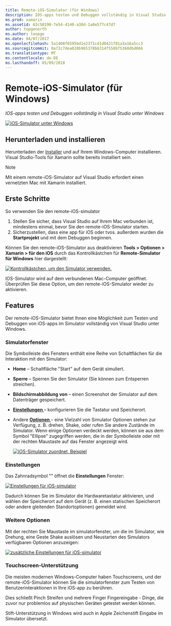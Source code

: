 ```yaml
---
title: Remote-iOS-Simulator (für Windows)
description: IOS-apps testen und Debuggen vollständig in Visual Studio unter Windows
ms.prod: xamarin
ms.assetid: 63c50190-7e54-4140-a30d-1a0e577c47d7
author: topgenorth
ms.author: toopge
ms.date: 04/07/2017
ms.openlocfilehash: 5a1408f6595bd1e2371cd1d0421f81a3a16a5cc3
ms.sourcegitcommit: 0a72c7dea020b965378b6314f558bf5360dbd066
ms.translationtype: MT
ms.contentlocale: de-DE
ms.lasthandoff: 05/09/2018
---
```

# <a name="remoted-ios-simulator-for-windows"></a>Remote-iOS-Simulator (für Windows)

_IOS-apps testen und Debuggen vollständig in Visual Studio unter Windows_

[![](ios-simulator-images/hero-sml.png "iOS-Simulator unter Windows")](ios-simulator-images/hero.png#lightbox)

## <a name="download-and-install"></a>Herunterladen und installieren

Herunterladen der [Installer](https://dl.xamarin.com/xamarin-simulator/Xamarin.Simulator.Installer.msi) und auf Ihrem Windows-Computer installieren. Visual Studio-Tools für Xamarin sollte bereits installiert sein.

> [!NOTE]
> Mit einem remote-iOS-Simulator auf Visual Studio erfordert einen vernetzten Mac mit Xamarin installiert.

## <a name="getting-started"></a>Erste Schritte

So verwenden Sie den remote-iOS-simulator

1. Stellen Sie sicher, dass Visual Studio auf Ihrem Mac verbunden ist, mindestens einmal, bevor Sie den remote-iOS-Simulator starten.
2. Sicherzustellen, dass eine app für iOS oder tvos. außerdem wurden die **Startprojekt** und mit dem Debuggen beginnen.

Können Sie den remote-iOS-Simulator aus deaktivieren **Tools > Optionen > Xamarin > für den iOS** durch das Kontrollkästchen für **Remote-Simulator für Windows** hier dargestellt:

[![](ios-simulator-images/options-sml.png "Kontrollkästchen, um den Simulator verwenden.")](ios-simulator-images/options.png#lightbox)

IOS-Simulator wird auf dem verbundenen Mac-Computer geöffnet. Überprüfen Sie diese Option, um den remote-iOS-Simulator wieder zu aktivieren.

## <a name="features"></a>Features

Der remote-iOS-Simulator bietet Ihnen eine Möglichkeit zum Testen und Debuggen von iOS-apps im Simulator vollständig von Visual Studio unter Windows.

### <a name="simulator-window"></a>Simulatorfenster

Die Symbolleiste des Fensters enthält eine Reihe von Schaltflächen für die Interaktion mit den Simulator:

- **Home** – Schaltfläche "Start" auf dem Gerät simuliert.
- **Sperre** – Sperren Sie den Simulator (Sie können zum Entsperren streichen).
- **Bildschirmabbildung von** – einen Screenshot der Simulator auf dem Datenträger gespeichert.
- [**Einstellungen** ](#settings) – konfigurieren Sie die Tastatur und Speicherort.
- Andere [ **Optionen** ](#options) – eine Vielzahl von Simulator Optionen stehen zur Verfügung, z. B. drehen, Shake, oder rufen Sie andere Zustände im Simulator. Wenn einige Optionen verdeckt werden, können sie aus dem Symbol "Ellipse" zugegriffen werden, die in der Symbolleiste oder mit der rechten Maustaste auf das Fenster angezeigt wird.

    [![](ios-simulator-images/maps-app-sml.png "iOS-Simulator zuordnet, Beispiel")](ios-simulator-images/maps-app.png#lightbox)


### <a name="settings"></a>Einstellungen

Das Zahnradsymbol "" öffnet die **Einstellungen** Fenster:

[![](ios-simulator-images/settings-sml.png "Einstellungen für iOS-simulator")](ios-simulator-images/settings.png#lightbox)

Dadurch können Sie im Simulator die Hardwaretastatur aktivieren, und wählen der Speicherort auf dem Gerät (z. B. einen statischen Speicherort oder andere gleitenden Standortoptionen) gemeldet wird.



### <a name="other-options"></a>Weitere Optionen

Mit der rechten Sie Maustaste im simulatorfenster, um die im Simulator, wie Drehung, eine Geste Shake auslösen und Neustarten des Simulators verfügbaren Optionen anzuzeigen:

[![](ios-simulator-images/more-sml.png "zusätzliche Einstellungen für iOS-simulator")](ios-simulator-images/more.png#lightbox)

### <a name="touchscreen-support"></a>Touchscreen-Unterstützung

Die meisten modernen Windows-Computer haben Touchscreens, und der remote-iOS-Simulator können Sie die simulatorfenster zum Testen von Benutzerinteraktionen in Ihre iOS-app zu berühren.

Dies schließt Pinch Streifen und mehrere Finger Fingereingabe - Dinge, die zuvor nur problemlos auf physischen Geräten getestet werden können.

Stift-Unterstützung in Windows wird auch in Apple Zeichenstift Eingabe im Simulator übersetzt.

<!--
<a name="knownissues" />

# Known Issues

 - Apple Watch devices may show in the Visual Studio device list, but are not yet supported.
 - Launching in **Release** mode may also start Apple’s simulator on the networked Mac.
 - Closing the remote iOS Simulator on Windows will not immediately stop debugging in Visual Studio. Stop debugging manually from the menu or the red button.
 - Opening too many different simulators simultaneously will produce unexpected results.
 - Exception of type `Foundation.NSErrorException` may be thrown while launching Simulators. Workaround is to kill csproxy (server process) on the Mac host and re-deploy to the simulator.
 - Performance may be slower when using Xcode 8
-->
